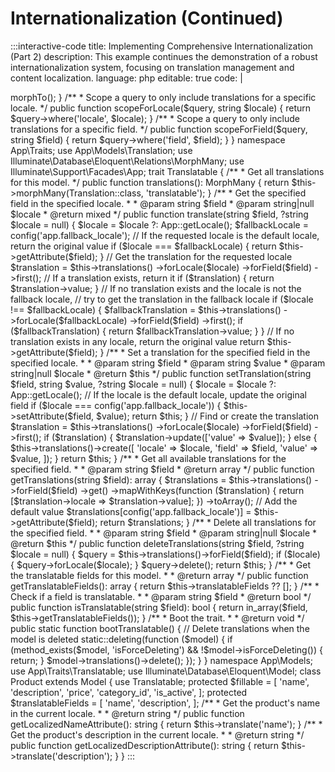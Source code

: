 # Internationalization (Continued)

:::interactive-code
title: Implementing Comprehensive Internationalization (Part 2)
description: This example continues the demonstration of a robust internationalization system, focusing on translation management and content localization.
language: php
editable: true
code: |
  <?php
  
  namespace App\Models;
  
  use Illuminate\Database\Eloquent\Model;
  use Illuminate\Database\Eloquent\Relations\MorphTo;
  
  class Translation extends Model
  {
      protected $fillable = [
          'translatable_type',
          'translatable_id',
          'locale',
          'field',
          'value',
      ];
      
      /**
       * Get the translatable model.
       */
      public function translatable(): MorphTo
      {
          return $this->morphTo();
      }
      
      /**
       * Scope a query to only include translations for a specific locale.
       */
      public function scopeForLocale($query, string $locale)
      {
          return $query->where('locale', $locale);
      }
      
      /**
       * Scope a query to only include translations for a specific field.
       */
      public function scopeForField($query, string $field)
      {
          return $query->where('field', $field);
      }
  }
  
  namespace App\Traits;
  
  use App\Models\Translation;
  use Illuminate\Database\Eloquent\Relations\MorphMany;
  use Illuminate\Support\Facades\App;
  
  trait Translatable
  {
      /**
       * Get all translations for this model.
       */
      public function translations(): MorphMany
      {
          return $this->morphMany(Translation::class, 'translatable');
      }
      
      /**
       * Get the specified field in the specified locale.
       *
       * @param  string  $field
       * @param  string|null  $locale
       * @return mixed
       */
      public function translate(string $field, ?string $locale = null)
      {
          $locale = $locale ?: App::getLocale();
          $fallbackLocale = config('app.fallback_locale');
          
          // If the requested locale is the default locale, return the original value
          if ($locale === $fallbackLocale) {
              return $this->getAttribute($field);
          }
          
          // Get the translation for the requested locale
          $translation = $this->translations()
              ->forLocale($locale)
              ->forField($field)
              ->first();
          
          // If a translation exists, return it
          if ($translation) {
              return $translation->value;
          }
          
          // If no translation exists and the locale is not the fallback locale,
          // try to get the translation in the fallback locale
          if ($locale !== $fallbackLocale) {
              $fallbackTranslation = $this->translations()
                  ->forLocale($fallbackLocale)
                  ->forField($field)
                  ->first();
              
              if ($fallbackTranslation) {
                  return $fallbackTranslation->value;
              }
          }
          
          // If no translation exists in any locale, return the original value
          return $this->getAttribute($field);
      }
      
      /**
       * Set a translation for the specified field in the specified locale.
       *
       * @param  string  $field
       * @param  string  $value
       * @param  string|null  $locale
       * @return $this
       */
      public function setTranslation(string $field, string $value, ?string $locale = null)
      {
          $locale = $locale ?: App::getLocale();
          
          // If the locale is the default locale, update the original field
          if ($locale === config('app.fallback_locale')) {
              $this->setAttribute($field, $value);
              return $this;
          }
          
          // Find or create the translation
          $translation = $this->translations()
              ->forLocale($locale)
              ->forField($field)
              ->first();
          
          if ($translation) {
              $translation->update(['value' => $value]);
          } else {
              $this->translations()->create([
                  'locale' => $locale,
                  'field' => $field,
                  'value' => $value,
              ]);
          }
          
          return $this;
      }
      
      /**
       * Get all available translations for the specified field.
       *
       * @param  string  $field
       * @return array
       */
      public function getTranslations(string $field): array
      {
          $translations = $this->translations()
              ->forField($field)
              ->get()
              ->mapWithKeys(function ($translation) {
                  return [$translation->locale => $translation->value];
              })
              ->toArray();
          
          // Add the default value
          $translations[config('app.fallback_locale')] = $this->getAttribute($field);
          
          return $translations;
      }
      
      /**
       * Delete all translations for the specified field.
       *
       * @param  string  $field
       * @param  string|null  $locale
       * @return $this
       */
      public function deleteTranslations(string $field, ?string $locale = null)
      {
          $query = $this->translations()->forField($field);
          
          if ($locale) {
              $query->forLocale($locale);
          }
          
          $query->delete();
          
          return $this;
      }
      
      /**
       * Get the translatable fields for this model.
       *
       * @return array
       */
      public function getTranslatableFields(): array
      {
          return $this->translatableFields ?? [];
      }
      
      /**
       * Check if a field is translatable.
       *
       * @param  string  $field
       * @return bool
       */
      public function isTranslatable(string $field): bool
      {
          return in_array($field, $this->getTranslatableFields());
      }
      
      /**
       * Boot the trait.
       *
       * @return void
       */
      public static function bootTranslatable()
      {
          // Delete translations when the model is deleted
          static::deleting(function ($model) {
              if (method_exists($model, 'isForceDeleting') && !$model->isForceDeleting()) {
                  return;
              }
              
              $model->translations()->delete();
          });
      }
  }
  
  namespace App\Models;
  
  use App\Traits\Translatable;
  use Illuminate\Database\Eloquent\Model;
  
  class Product extends Model
  {
      use Translatable;
      
      protected $fillable = [
          'name',
          'description',
          'price',
          'category_id',
          'is_active',
      ];
      
      protected $translatableFields = [
          'name',
          'description',
      ];
      
      /**
       * Get the product's name in the current locale.
       *
       * @return string
       */
      public function getLocalizedNameAttribute(): string
      {
          return $this->translate('name');
      }
      
      /**
       * Get the product's description in the current locale.
       *
       * @return string
       */
      public function getLocalizedDescriptionAttribute(): string
      {
          return $this->translate('description');
      }
  }
:::
